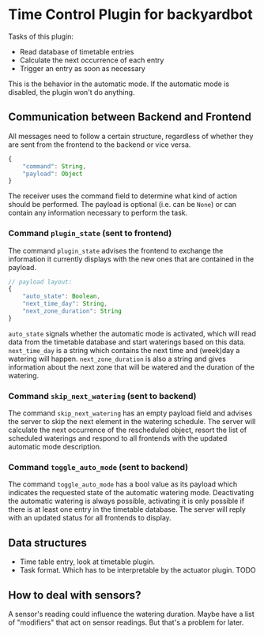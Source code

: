 # Time Control Plugin for backyardbot

Tasks of this plugin:

- Read database of timetable entries
- Calculate the next occurrence of each entry
- Trigger an entry as soon as necessary

This is the behavior in the automatic mode. If the automatic mode is disabled, the plugin won't do anything.

## Communication between Backend and Frontend

All messages need to follow a certain structure, regardless of whether they are sent from the frontend to the backend or vice versa.

```js
{
    "command": String,
    "payload": Object
}
```

The receiver uses the command field to determine what kind of action should be performed. The payload is optional (i.e. can be `None`) or can contain any information necessary to perform the task.

### Command `plugin_state` (sent to frontend)

The command `plugin_state` advises the frontend to exchange the information it currently displays with the new ones that are contained in the payload.

```js
// payload layout:
{
    "auto_state": Boolean,
    "next_time_day": String,
    "next_zone_duration": String
}
```

`auto_state` signals whether the automatic mode is activated, which will read data from the timetable database and start waterings based on this data. `next_time_day` is a string which contains the next time and (week)day a watering will happen. `next_zone_duration` is also a string and gives information about the next zone that will be watered and the duration of the watering.

### Command `skip_next_watering` (sent to backend)

The command `skip_next_watering` has an empty payload field and advises the server to skip the next element in the watering schedule. The server will calculate the next occurrence of the rescheduled object, resort the list of scheduled waterings and respond to all frontends with the updated automatic mode description.

### Command `toggle_auto_mode` (sent to backend)

The command `toggle_auto_mode` has a bool value as its payload which indicates the requested state of the automatic watering mode. Deactivating the automatic watering is always possible, activating it is only possible if there is at least one entry in the timetable database. The server will reply with an updated status for all frontends to display.


## Data structures

- Time table entry, look at timetable plugin.
- Task format. Which has to be interpretable by the actuator plugin. TODO



## How to deal with sensors?

A sensor's reading could influence the watering duration.
Maybe have a list of "modifiers" that act on sensor readings. But that's a problem for later.
